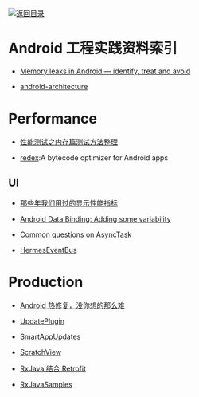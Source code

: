 [![返回目录](https://parg.co/UGo)](https://github.com/wxyyxc1992/Awesome-Reference) 
 
 
# Android 工程实践资料索引

* [Memory leaks in Android — identify, treat and avoid](https://medium.com/freenet-engineering/memory-leaks-in-android-identify-treat-and-avoid-d0b1233acc8#.57y7lvvyz)

- [android-architecture](https://github.com/googlesamples/android-architecture)

# Performance

* [性能测试之内存篇测试方法整理](http://qa.baidu.com/academy/detail/article/104)

- [redex](https://github.com/facebook/redex):A bytecode optimizer for Android apps

## UI

* [那些年我们用过的显示性能指标](http://bugly.qq.com/bbs/forum.php?mod=viewthread&tid=936)

* [Android Data Binding: Adding some variability](https://medium.com/google-developers/android-data-binding-adding-some-variability-1fe001b3abcc)

* [Common questions on AsyncTask](https://medium.com/@duhroach/common-questions-on-asynctask-559aa7b07d0b#.wk2v7r3ss)

* [HermesEventBus](https://github.com/eleme/HermesEventBus)

# Production

* [Android 热修复，没你想的那么难](http://kymjs.com/code/2016/05/08/01)

* [UpdatePlugin](https://github.com/yjfnypeu/UpdatePlugin)

* [SmartAppUpdates](https://github.com/cundong/SmartAppUpdates)

* [ScratchView](https://github.com/cooltechworks/ScratchView)

* [RxJava 结合 Retrofit](http://gank.io/post/560e15be2dca930e00da1083#toc_26)

* [RxJavaSamples](https://github.com/rengwuxian/RxJavaSamples)
